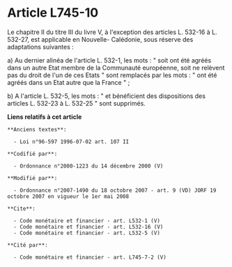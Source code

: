 # Article L745-10

Le chapitre II du titre III du livre V, à l'exception des articles L. 532-16 à L. 532-27, est applicable en Nouvelle-
Calédonie, sous réserve des adaptations suivantes : 

a) Au dernier alinéa de l'article L. 532-1, les mots : " soit ont été agréés dans un autre Etat membre de la Communauté
européenne, soit ne relèvent pas du droit de l'un de ces Etats " sont remplacés par les mots : " ont été agréés dans un Etat
autre que la France " ; 

b) A l'article L. 532-5, les mots : " et bénéficient des dispositions des articles L. 532-23 à L. 532-25 " sont supprimés.

**Liens relatifs à cet article**

	**Anciens textes**:

	  - Loi n°96-597 1996-07-02 art. 107 II

	**Codifié par**:

	  - Ordonnance n°2000-1223 du 14 décembre 2000 (V)

	**Modifié par**:

	  - Ordonnance n°2007-1490 du 18 octobre 2007 - art. 9 (VD) JORF 19 octobre 2007 en vigueur le 1er mai 2008

	**Cite**:

	  - Code monétaire et financier - art. L532-1 (V)
	  - Code monétaire et financier - art. L532-16 (V)
	  - Code monétaire et financier - art. L532-5 (V)

	**Cité par**:

	  - Code monétaire et financier - art. L745-7-2 (V)
